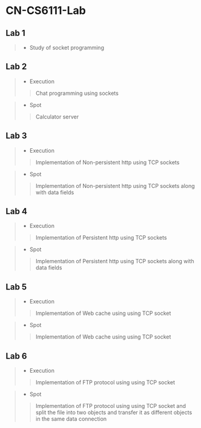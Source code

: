 # CN-CS6111-Lab

## Lab 1

> - Study of socket programming

## Lab 2

> - Execution
>> Chat programming using sockets

> - Spot
>> Calculator server

## Lab 3

> - Execution
>> Implementation of Non-persistent http
>> using TCP sockets

> - Spot
>> Implementation of Non-persistent http 
>> using TCP sockets along with data fields

## Lab 4

> - Execution
>> Implementation of Persistent http
>> using TCP sockets

> - Spot
>> Implementation of Persistent http 
>> using TCP sockets along with data fields

## Lab 5

> - Execution
>> Implementation of Web cache using
>> using TCP socket

> - Spot
>> Implementation of Web cache using
>> using TCP socket

## Lab 6

> - Execution
>> Implementation of FTP protocol using
>> using TCP socket

> - Spot
>> Implementation of FTP protocol using
>> using TCP socket and split the file into 
>> two objects and transfer it as different objects
>> in the same data connection


